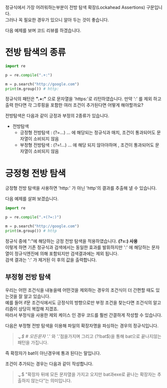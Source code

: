 정규식에서 가장 어려워하는부분이 전방 탐색 확장(Lockahead Assertions) 구문입니다.  
그러나 꼭 필요한 경우가 있으니 알아 두는 것이 좋습니다.

다음 예제를 보며 코드 리뷰를 하겠습니다.
# 전방 탐색의 종류
```python
import re

p = re.compile(".+:")

m = p.search("http://google.com")
print(m.group()) # http:
```
정규식의 패턴은 **".+:"** 으로 문자열을 'https:'로 리턴하였습니다. 만약 ':' 를 제외 하고 출력 한다면 각 그루핑을 포함한 여러 조건이 추가된다면 어떻게 해야할까요?

전방탐색은 다음과 같이 긍정과 부정의 2종류가 있습니다.

- 전방탐색
  - 긍정형 전방탐색 : (?=...) ... 에 해당되는 정규식과 매치, 조건이 통과되어도 문자열이 소비되지 않음
  - 부정형 전방탐색 : (?=!...) ... 에 해당 되지 않아야하며 , 조건이 통과되어도 문자열이 소비되지 않음

# 긍정형 전방 탐색
긍정형 전방 탐색을 사용하면 'http:' 가 아닌 'http'의 결과를 추출해 낼 수 있습니다.

다음 예제를 살펴 보겠습니다.

```python
import re

p = re.compile(".+(?=:)")

m = p.search("http://google.com")
print(m.group()) # http
```

정규식 중에 ":"에 해당하는 긍정 전방 탐색을 적용하였습니다. **(?=:) 사용**  
이렇게 하면 기존 정규식과 검색에서는 동일한 효과를 발휘하지만 ':' 에 해당하는 문자열이 정규식엔진에 의해 포함되지만 검색결과에는 제외 됩니다.  
검색 결과는 ':' 가 제거된 이 후의 값을 출력합니다. 

## 부정형 전방 탐색
우리는 어떤 조건식을 내놓을떼 어떤것을 제외하는 경우의 조건식이 더 간편할 때도 있는것을 잘 알고 있습니다.  
예를 들어 if문 조건식에서도 긍정식의 방향으로만 부정 조건을 찾는다면 조건식의 알고리즘이 상당히 복잡해 지겠죠.    
따라서 부정식을 사용한 제외 케이스 인 경우 코드를 훨씬 간결하게 작성할 수 있습니다.  

다음은 부정형 전방 탐색을 이용해 파일의 확장자명을 파싱하는 경우의 정규식입니다.

> .*[.](?!bat$).$ # 모든문자 '.*' 와 '.'점을가지며 그리고 (?!bat$)을 통해 bat으로 끝나지않는 패턴을 가집니다.

즉 확장자가 bat이 아닌경우에 통과 된다는 말입니다. 

조건이 추가되는 경우는 다음과 같이 작성합니다.

> .*[.](?!bat$|exe$).*$ "확장자 뒤에 모든 문자열을 가지고 오지만 bat과exe로 끝나는 확장자는 추출하지 않는다"는 의미입니다.





  


